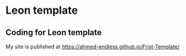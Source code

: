 # Leon template
## Coding for Leon template

My site is published at https://ahmed-endless.github.io/Frist-Template/
